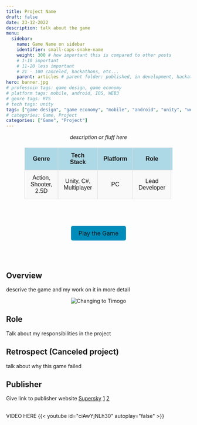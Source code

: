 ```yaml
---
title: Project Name
draft: false
date: 23-12-2022
description: talk about the game
menu:
  sidebar:
    name: Game Name on sidebar
    identifier: small-caps-snake-name
    weight: 300 # how important this is compared to other posts 
    # 1-10 important
    # 11-20 less important
    # 21 - 100 canceled, hackathons, etc...
    parent: articles # parent folder: published, in development, hackathons, exercises, canceled
hero: banner.jpg
# professoin tags: game design, game economy
# platform tags: mobile, android, IOS, WEB3
# genre tags: RTS
# tech tags: unity
tags: ["game design", "game economy", "mobile", "android", "unity", "web3", "RTS"] 
# categories: Game, Project
categories: ["Game", "Project"]
---
```


<center> <i> description or fluff here </i> </center>

<div align="center" style="width: 100%">

<style>
    /* Basic styling for readability */
    table {
        width: 80%;
        margin: 20px auto;
        border-collapse: collapse;
        font-family: Arial, sans-serif;
    }
    th, td {
        padding: 12px 15px;
        text-align: center;
        border: 1px solid #ddd;
    }
    th {
        background-color: #add8e6; /* Light blue color */
        font-weight: bold;
    }
    tr:nth-child(even) {
        background-color: #f9f9f9;
    }
    .button-link {
    background-color: #008CBA;
    color: white;
    padding: 10px 20px;
    text-align: center;
    text-decoration: none;
    display: inline-block;
    font-size: 16px;
    border-radius: 5px;
  }
  .button-link:hover {
    background-color: #005f6b;
  }
</style>

<table>
  <tr>
    <th>Genre</th>
    <th>Tech Stack</th>
    <th>Platform</th>
    <th>Role</th>
    <th>Status</th>
  </tr>
  <tr>
    <td>Action, Shooter, 2.5D</td>
    <td>Unity, C#, Multiplayer</td>
    <td>PC</td>
    <td>Lead Developer</td>
    <td>Canceled</td>
  </tr>
</table>

<br>
</div>

<p style="font-size: 36px; text-align: center;">
  <a href="" class="button-link" target="_blank">Play the Game</a>
</p>

<br>


## Overview
descrive the game and my work on it in more detail

<div align="center">
  <img src="pb_timogo.gif" alt="Changing to Timogo"/>
</div>

## Role

Talk about my responsibilities in the project

## Retrospect (Canceled project)

talk about why this game failed

## Publisher
Give link to publisher website
[Supersky](https://www.linkedin.com/company/supersky-games/)
[1](https://www.youtube.com/watch?v=-jCiJIgTRUE&ab_channel=SummonersUniverse)
[2](https://www.youtube.com/watch?v=x-BvQtfSFV8&ab_channel=JayMaDGaming)




<br>
VIDEO HERE
{{< youtube id="ciAwYjNLh30" autoplay="false" >}}